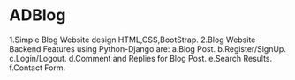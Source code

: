 # ADBlog
1.Simple Blog Website design HTML,CSS,BootStrap.
2.Blog Website Backend Features using Python-Django are:
  a.Blog Post.
  b.Register/SignUp.
  c.Login/Logout.
  d.Comment and Replies for Blog Post.
  e.Search Results.
  f.Contact Form.

